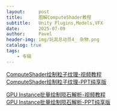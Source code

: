 ```yaml
---
layout:     post
title:      图解ComputeShader教程
subtitle:   Unity Plugins,Models,VFX
date:       2025-07-09
author:     Pavel
header-img: img/玩具总动员4_ 杂物.png
catalog: true
tags:
    - 专辑
---
```


[ComputeShader绘制粒子纹理-视频教程](https://www.bilibili.com/video/BV16336z4EAi/?vd_source=8d8643d3a67aba69c5fba92ae148f366)<br>
[ComputeShader绘制粒子纹理-PPT纯享版](https://pavelpeng7.github.io/SlidevLibrary/slides1)<br>


[GPU Instance批量绘制陨石解析-视频教程](https://www.bilibili.com/video/BV1TP8jzSEMr/?vd_source=8d8643d3a67aba69c5fba92ae148f366)<br>
[GPU Instance批量绘制陨石解析-PPT纯享版](https://pavelpeng7.github.io/SlidevLibrary/slides2)
